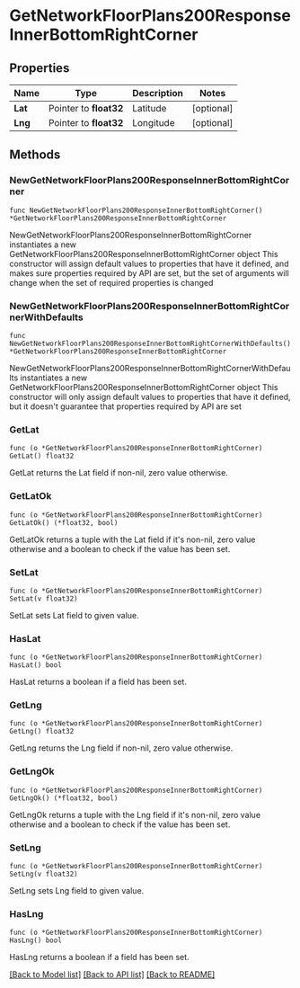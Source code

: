 # GetNetworkFloorPlans200ResponseInnerBottomRightCorner

## Properties

Name | Type | Description | Notes
------------ | ------------- | ------------- | -------------
**Lat** | Pointer to **float32** | Latitude | [optional] 
**Lng** | Pointer to **float32** | Longitude | [optional] 

## Methods

### NewGetNetworkFloorPlans200ResponseInnerBottomRightCorner

`func NewGetNetworkFloorPlans200ResponseInnerBottomRightCorner() *GetNetworkFloorPlans200ResponseInnerBottomRightCorner`

NewGetNetworkFloorPlans200ResponseInnerBottomRightCorner instantiates a new GetNetworkFloorPlans200ResponseInnerBottomRightCorner object
This constructor will assign default values to properties that have it defined,
and makes sure properties required by API are set, but the set of arguments
will change when the set of required properties is changed

### NewGetNetworkFloorPlans200ResponseInnerBottomRightCornerWithDefaults

`func NewGetNetworkFloorPlans200ResponseInnerBottomRightCornerWithDefaults() *GetNetworkFloorPlans200ResponseInnerBottomRightCorner`

NewGetNetworkFloorPlans200ResponseInnerBottomRightCornerWithDefaults instantiates a new GetNetworkFloorPlans200ResponseInnerBottomRightCorner object
This constructor will only assign default values to properties that have it defined,
but it doesn't guarantee that properties required by API are set

### GetLat

`func (o *GetNetworkFloorPlans200ResponseInnerBottomRightCorner) GetLat() float32`

GetLat returns the Lat field if non-nil, zero value otherwise.

### GetLatOk

`func (o *GetNetworkFloorPlans200ResponseInnerBottomRightCorner) GetLatOk() (*float32, bool)`

GetLatOk returns a tuple with the Lat field if it's non-nil, zero value otherwise
and a boolean to check if the value has been set.

### SetLat

`func (o *GetNetworkFloorPlans200ResponseInnerBottomRightCorner) SetLat(v float32)`

SetLat sets Lat field to given value.

### HasLat

`func (o *GetNetworkFloorPlans200ResponseInnerBottomRightCorner) HasLat() bool`

HasLat returns a boolean if a field has been set.

### GetLng

`func (o *GetNetworkFloorPlans200ResponseInnerBottomRightCorner) GetLng() float32`

GetLng returns the Lng field if non-nil, zero value otherwise.

### GetLngOk

`func (o *GetNetworkFloorPlans200ResponseInnerBottomRightCorner) GetLngOk() (*float32, bool)`

GetLngOk returns a tuple with the Lng field if it's non-nil, zero value otherwise
and a boolean to check if the value has been set.

### SetLng

`func (o *GetNetworkFloorPlans200ResponseInnerBottomRightCorner) SetLng(v float32)`

SetLng sets Lng field to given value.

### HasLng

`func (o *GetNetworkFloorPlans200ResponseInnerBottomRightCorner) HasLng() bool`

HasLng returns a boolean if a field has been set.


[[Back to Model list]](../README.md#documentation-for-models) [[Back to API list]](../README.md#documentation-for-api-endpoints) [[Back to README]](../README.md)


